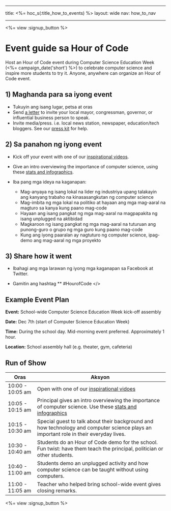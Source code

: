 * * *

title: <%= hoc_s(:title_how_to_events) %> layout: wide nav: how_to_nav

* * *

<%= view :signup_button %>

# Event guide sa Hour of Code

Host an Hour of Code event during Computer Science Education Week (<%= campaign_date('short') %>) to celebrate computer science and inspire more students to try it. Anyone, anywhere can organize an Hour of Code event.

## 1) Maghanda para sa iyong event

  * Tukuyin ang isang lugar, petsa at oras
  * Send [a letter](https://docs.google.com/a/code.org/document/d/1eP41sKW7y0qq_JvkRIgZK8dWYICaGRZ4CCDETXa78wY/edit) to invite your local mayor, congressman, governor, or influential business person to speak.
  * Invite media/press. i.e. local news station, newspaper, education/tech bloggers. See our [press kit](<%= resolve_url('/resources/press-kit') %>) for help.

## 2) Sa panahon ng iyong event

  * Kick off your event with one of our [inspirational videos](<%= resolve_url('/resources#videos') %>).
  * Give an intro overviewing the importance of computer science, using these [stats and infographics](<%= resolve_url('/resources/stats') %>).   
      
    
  * Iba pang mga ideya na kaganapan: 
      * Mag-anyaya ng isang lokal na lider ng ​​industriya upang talakayin ang kanyang trabaho na kinasasangkutan ng computer science
      * Mag-imbita ng mga lokal na politiko at hayaan ang mga mag-aaral na magturo sa kanya kung paano mag-code
      * Hayaan ang isang pangkat ng mga mag-aaral na magpapakita ng isang unplugged na aktibidad
      * Magkaroon ng isang pangkat ng mga mag-aaral na tuturuan ang punong-guro o grupo ng mga guro kung paano mag-code
      * Kung ang iyong paaralan ay nagtuturo ng computer science, ipag-demo ang mag-aaral ng mga proyekto

## 3) Share how it went

  * Ibahagi ang mga larawan ng iyong mga kaganapan sa Facebook at Twitter. 
  * Gamitin ang hashtag ** #HourofCode </></li> </ul> 
    
    ## Example Event Plan
    
    **Event:** School-wide Computer Science Education Week kick-off assembly
    
    **Date:** Dec 7th (start of Computer Science Education Week)
    
    **Time:** During the school day. Mid-morning event preferred. Approximately 1 hour.
    
    **Location:** School assembly hall (e.g. theater, gym, cafeteria)   
      
    
    
    ## Run of Show
    
    | Oras             | Aksyon                                                                                                                                              |
    | ---------------- | --------------------------------------------------------------------------------------------------------------------------------------------------- |
    | 10:00 - 10:05 am | Open with one of our [inspirational vidoes](<%= resolve_url('/resources#videos') %>)                                                                |
    | 10:05 - 10:15 am | Principal gives an intro overviewing the importance of computer science. Use these [stats and infographics](<%= resolve_url('/resources/stats') %>) |
    | 10:15 - 10:30 am | Special guest to talk about their background and how technology and computer science plays an important role in their everyday lives.               |
    | 10:30 - 10:40 am | Students do an Hour of Code demo for the school. Fun twist: have them teach the principal, politician or other students.                            |
    | 10:40 - 11:00 am | Students demo an unplugged activity and how computer science can be taught without using computers.                                                 |
    | 11:00 - 11:05 am | Teacher who helped bring school-wide event gives closing remarks.                                                                                   |
    
    <%= view :signup_button %>